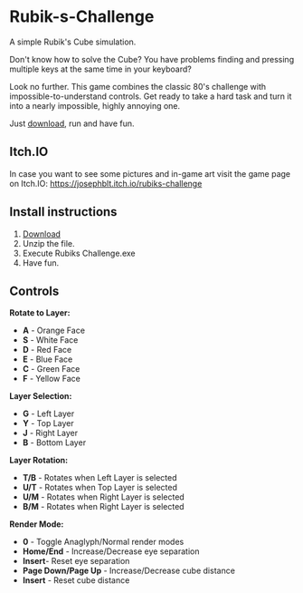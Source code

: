 # Rubik-s-Challenge
A simple Rubik's Cube simulation.

Don't know how to solve the Cube?
You have problems finding and pressing multiple keys at the same time in your keyboard?

Look no further. This game combines the classic 80's challenge with impossible-to-understand controls. Get ready to take a hard task and turn it into a nearly impossible, highly annoying one. 

Just [download](https://github.com/Josephblt/RubiksChallenge/releases/download/1.0/Rubik.s.Challenge.V1.0.zip "download"), run and have fun.

## Itch.IO
In case you want to see some pictures and in-game art visit the game page on Itch.IO:
https://josephblt.itch.io/rubiks-challenge

## Install instructions
1. [Download](https://github.com/Josephblt/RubiksChallenge/releases/download/1.0/Rubik.s.Challenge.V1.0.zip "Download")
2. Unzip the file.
3. Execute Rubiks Challenge.exe
4. Have fun.

## Controls

**Rotate to Layer:**
- **A** - Orange Face
- **S** - White Face
- **D** - Red Face
- **E** - Blue Face
- **C** - Green Face
- **F** - Yellow Face

**Layer Selection:**
- **G** - Left Layer
- **Y** - Top Layer
- **J** - Right Layer
- **B** - Bottom Layer

**Layer Rotation:**
- **T/B** - Rotates when Left Layer is selected
- **U/T** - Rotates when Top Layer is selected
- **U/M** - Rotates when Right Layer is selected
- **B/M** - Rotates when Right Layer is selected

**Render Mode:**
- **0** - Toggle Anaglyph/Normal render modes
- **Home/End** - Increase/Decrease eye separation
- **Insert**- Reset eye separation
- **Page Down/Page Up** - Increase/Decrease cube distance
- **Insert** - Reset cube distance
